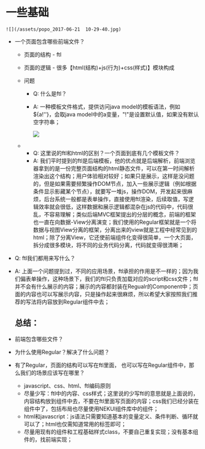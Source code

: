 # 一些基础

```
![](/assets/popo_2017-06-21  10-29-40.jpg)
```

* 一个页面包含哪些前端文件？

  * 页面的结构 - ftl
  * 页面的逻辑 - 很多【html\(结构\)+js\(行为\)+css\(样式\)】模块构成
  * 问题

    * Q: 什么是ftl？
    * A: 一种模板文件格式，提供访问java model的模板语法，例如${a!''}，会取java model中的a变量，"!"是设置默认值，如果没有默认空字符串；

      ![](http://freemarker.org/images/overview.png)

  * * Q: 这里说的ftl和html的区别？一个页面到底有几个模板文件？
    * A: 我们平时提到的ftl是后端模板，他的优点就是后端解析，前端浏览器拿到的是一份完整页面结构的html静态文件，可以在第一时间解析渲染出这个结构；用户体验相对较好；如果只是展示，这样是没问题的，但是如果需要频繁操作DOM节点，加入一些展示逻辑（例如根据条件显示影藏某个节点），就要写一堆js，操作DOM，开发起来很麻烦，后台系统一般都是表单操作，直接使用ftl渲染，后续取值，写逻辑效率就会很低，这样数据和展示逻辑都混杂在js的代码中，代码很乱，不容易理解；类似后端MVC框架提出的分层的概念，前端的框架也一直在向数据-View分离演变；我们使用的Regular框架就是一个将数据与视图View分离的框架，分离出来的view就是工程中经常见到的html；除了分离View，它还使前端组件化变得很简单，一个大页面，拆分成很多模块，将不同的业务代码分离，代码就变得很清晰；

* Q: ftl我们都用来写什么？

* A: 上面一个问题提到过，不同的应用场景，ftl承担的作用是不一样的；因为我们偏表单操作，这种场景下，我们的ftl只负责加载对应的script和css文件；ftl并不会有什么展示的内容；展示的内容都封装在Regualr的Component中；页面的内容也可以写展示内容，只是操作起来很麻烦，所以希望大家按照我们推荐的写法将内容放到Regular组件中去；

  ## 总结：

* 前端包含哪些文件？
* 为什么使用Regular？解决了什么问题？
* 有了Regular，页面的结构可以写在ftl里面， 也可以写在Regular组件中，那么我们的场景应该写在哪里？
  * javascript、css、html、ftl编码原则
  * 尽量少写：ftl中的内容、css样式；这里说的少写ftl的意思就是上面说的，内容结构放到组件中去，不要在ftl里面写页面的内容；css我们已经分装在组件中了，包括布局也尽量使用NEKUI组件库中的组件；
  * html和javascript：js语法只需要知道基本的变量定义、条件判断、循环就可以了；html也仅需知道常用的标签即可；
  * 尽量用现有的组件和工程基础样式class，不要自己重复实现；没有基本组件的，找前端实现；



